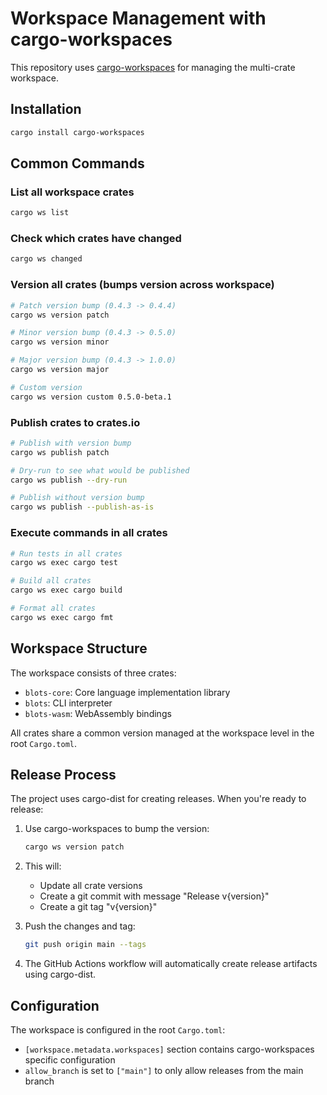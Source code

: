 # Workspace Management with cargo-workspaces

This repository uses [cargo-workspaces](https://github.com/pksunkara/cargo-workspaces) for managing the multi-crate workspace.

## Installation

```bash
cargo install cargo-workspaces
```

## Common Commands

### List all workspace crates
```bash
cargo ws list
```

### Check which crates have changed
```bash
cargo ws changed
```

### Version all crates (bumps version across workspace)
```bash
# Patch version bump (0.4.3 -> 0.4.4)
cargo ws version patch

# Minor version bump (0.4.3 -> 0.5.0)  
cargo ws version minor

# Major version bump (0.4.3 -> 1.0.0)
cargo ws version major

# Custom version
cargo ws version custom 0.5.0-beta.1
```

### Publish crates to crates.io
```bash
# Publish with version bump
cargo ws publish patch

# Dry-run to see what would be published
cargo ws publish --dry-run

# Publish without version bump
cargo ws publish --publish-as-is
```

### Execute commands in all crates
```bash
# Run tests in all crates
cargo ws exec cargo test

# Build all crates
cargo ws exec cargo build

# Format all crates
cargo ws exec cargo fmt
```

## Workspace Structure

The workspace consists of three crates:
- `blots-core`: Core language implementation library
- `blots`: CLI interpreter
- `blots-wasm`: WebAssembly bindings

All crates share a common version managed at the workspace level in the root `Cargo.toml`.

## Release Process

The project uses cargo-dist for creating releases. When you're ready to release:

1. Use cargo-workspaces to bump the version:
   ```bash
   cargo ws version patch
   ```

2. This will:
   - Update all crate versions
   - Create a git commit with message "Release v{version}"
   - Create a git tag "v{version}"

3. Push the changes and tag:
   ```bash
   git push origin main --tags
   ```

4. The GitHub Actions workflow will automatically create release artifacts using cargo-dist.

## Configuration

The workspace is configured in the root `Cargo.toml`:
- `[workspace.metadata.workspaces]` section contains cargo-workspaces specific configuration
- `allow_branch` is set to `["main"]` to only allow releases from the main branch